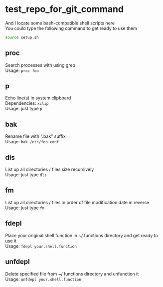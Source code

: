 test_repo_for_git_command
=========================

And I locate some bash-compatible shell scripts here  
You could type the following command to get ready to use them  
```bash
source setup.sh
```

## proc

  Search processes with using grep  
  Usage: `proc foo`

## p

  Echo line(s) in system clipboard  
  Dependencies: `xclip`  
  Usage: just type `p`

## bak

  Rename file with ".bak" suffix  
  Usage: `bak /etc/foo.conf`

## dls

  List up all directories / files size recursively  
  Usage: just type `dls`

## fm

  List up all directories / files in order of file modification date in reverse  
  Usage: just type `fm`

## fdepl

  Place your original shell function in ~/.functions directory and get ready to use it  
  Usage: `fdepl your.shell.function`

## unfdepl

  Delete specified file from ~/.functions directory and unfunction it  
  Usage: `unfdepl your.shell.function`

